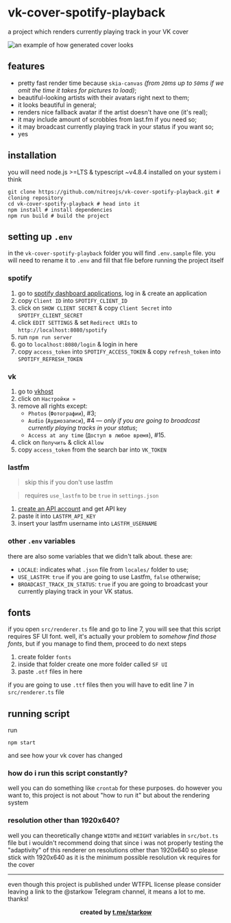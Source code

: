 # vk-cover-spotify-playback

a project which renders currently playing track in your VK cover

![an example of how generated cover looks](https://i.imgur.com/0CsQrtL.png "generated cover in vk")

## features

- pretty fast render time because `skia-canvas` _(from `20`ms up to `50`ms if we omit the time it takes for pictures to
  load)_;
- beautiful-looking artists with their avatars right next to them;
- it looks beautiful in general;
- renders nice fallback avatar if the artist doesn't have one (it's real);
- it may include amount of scrobbles from last.fm if you need so;
- it may broadcast currently playing track in your status if you want so;
- yes

## installation

you will need node.js >=LTS & typescript ~v4.8.4 installed on your system i think

```shell
git clone https://github.com/nitreojs/vk-cover-spotify-playback.git # cloning repository
cd vk-cover-spotify-playback # head into it
npm install # install dependencies
npm run build # build the project
```

## setting up `.env`

in the `vk-cover-spotify-playback` folder you will find `.env.sample` file.
you will need to rename it to `.env` and fill that file before running the project itself

### spotify

1. go to [spotify dashboard applications](https://developer.spotify.com/dashboard/applications), log in & create an application
2. copy `Client ID` into `SPOTIFY_CLIENT_ID`
3. click on `SHOW CLIENT SECRET` & copy `Client Secret` into `SPOTIFY_CLIENT_SECRET`
4. click `EDIT SETTINGS` & set `Redirect URIs` to `http://localhost:8080/spotify`
5. run `npm run server`
6. go to `localhost:8080/login` & login in here
7. copy `access_token` into `SPOTIFY_ACCESS_TOKEN` & copy `refresh_token` into `SPOTIFY_REFRESH_TOKEN`

### vk

1. go to [vkhost](https://vkhost.github.io)
2. click on `Настройки »`
3. remove all rights except:
    - `Photos` (`Фотографии`), #3;
    - `Audio` (`Аудиозаписи`), #4 — _only if you are going to broadcast currently playing tracks in your status_;
    - `Access at any time` (`Доступ в любое время`), #15.
4. click on `Получить` & click `Allow`
5. copy `access_token` from the search bar into `VK_TOKEN`

### lastfm

> skip this if you don't use lastfm

> requires `use_lastfm` to be `true` in `settings.json`

1. [create an API account](https://www.last.fm/api/account/create) and get API key
2. paste it into `LASTFM_API_KEY`
3. insert your lastfm username into `LASTFM_USERNAME`

### other `.env` variables

there are also some variables that we didn't talk about. these are:

- `LOCALE`: indicates what `.json` file from `locales/` folder to use;
- `USE_LASTFM`: `true` if you are going to use Lastfm, `false` otherwise;
- `BROADCAST_TRACK_IN_STATUS`: `true` if you are going to broadcast your currently playing track in your VK status.

## fonts

if you open `src/renderer.ts` file and go to line 7, you will see that this script requires
SF UI font. well, it's actually your problem to _somehow find those fonts_, but if you manage
to find them, proceed to do next steps

1. create folder `fonts`
2. inside that folder create one more folder called `SF UI`
3. paste `.otf` files in here

if you are going to use `.ttf` files then you will have to edit line 7 in `src/renderer.ts` file

## running script

run

```shell
npm start
```

and see how your vk cover has changed

### how do i run this script constantly?

well you can do something like `crontab` for these purposes.
do however you want to, this project is not about "how to run it" but about the rendering system

### resolution other than 1920x640?

well you can theoretically change `WIDTH` and `HEIGHT` variables in `src/bot.ts` file but i wouldn't recommend
doing that since i was not properly testing the "adaptivity" of this renderer on resolutions other than 1920x640
so please stick with 1920x640 as it is the minimum possible resolution vk requires for the cover

---

even though this project is published under WTFPL license please consider leaving a link to the @starkow Telegram
channel, it means a lot to me. thanks!

<div align='center'>
  <b>created by <a href="https://t.me/starkow">t.me/starkow</a></b>
</div>
